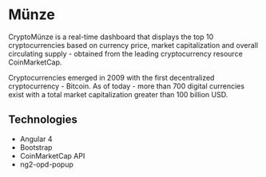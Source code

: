 # Münze

CryptoMünze is a real-time dashboard that displays the top 10 cryptocurrencies based on currency price, market capitalization and overall circulating supply - obtained from the leading cryptocurrency resource CoinMarketCap.

Cryptocurrencies emerged in 2009 with the first decentralized cryptocurrency - Bitcoin. As of today - more than 700 digital currencies exist with a total market capitalization greater than 100 billion USD.

## Technologies

- Angular 4
- Bootstrap
- CoinMarketCap API
- ng2-opd-popup 
